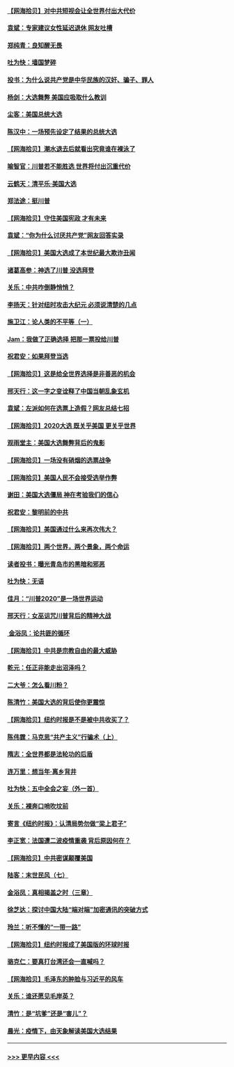 #### [【网海拾贝】对中共短视会让全世界付出大代价](../pages/nsc993/n12546043.md?t=11131802) 
#### [袁斌：专家建议女性延迟退休 网友吐槽](../pages/nsc993/n12545424.md?t=11131802) 
#### [郑纯青：良知醒无畏](../pages/nsc993/n12545394.md?t=11131802) 
#### [吐为快：墙国梦碎](../pages/nsc993/n12545309.md?t=11131802) 
#### [投书：为什么说共产党是中华民族的汉奸、骗子、罪人](../pages/nsc993/n12545089.md?t=11131802) 
#### [杨剑：大选舞弊 美国应吸取什么教训](../pages/nsc993/n12543937.md?t=11131802) 
#### [尘客：美国总统大选](../pages/nsc993/n12543828.md?t=11131802) 
#### [陈汉中：一场预先设定了结果的总统大选](../pages/nsc993/n12543564.md?t=11131802) 
#### [【网海拾贝】潮水退去后就看出究竟谁在裸泳了](../pages/nsc993/n12543321.md?t=11131802) 
#### [喻智官：川普若不能胜选 世界将付出沉重代价](../pages/nsc993/n12541352.md?t=11131802) 
#### [云鹤天：清平乐‧美国大选](../pages/nsc993/n12540916.md?t=11131802) 
#### [郑法途：挺川普](../pages/nsc993/n12540898.md?t=11131802) 
#### [【网海拾贝】守住美国宪政 才有未来](../pages/nsc993/n12540423.md?t=11131802) 
#### [袁斌：“你为什么讨厌共产党”网友回答实录](../pages/nsc993/n12540208.md?t=11131802) 
#### [【网海拾贝】美国大选成了本世纪最大欺诈丑闻](../pages/nsc993/n12538029.md?t=11131802) 
#### [诸葛高参：神选了川普 没选拜登](../pages/nsc993/n12537664.md?t=11131802) 
#### [关乐：中共咋倒静悄悄？](../pages/nsc993/n12537615.md?t=11131802) 
#### [李扬天：针对纽时攻击大纪元 必须说清楚的几点](../pages/nsc993/n12536001.md?t=11131802) 
#### [施卫江：论人类的不平等（一）](../pages/nsc993/n12535700.md?t=11131802) 
#### [Jam：我做了正确选择 把那一票投给川普](../pages/nsc993/n12535743.md?t=11131802) 
#### [祝君安：如果拜登当选](../pages/nsc993/n12535726.md?t=11131802) 
#### [【网海拾贝】这是给全世界选择是非善恶的机会](../pages/nsc993/n12535061.md?t=11131802) 
#### [邢天行：这一字之变诠释了中国当朝乱象玄机](../pages/nsc993/n12533446.md?t=11131802) 
#### [袁斌：左派如何在选票上造假？网友总结七招](../pages/nsc993/n12533180.md?t=11131802) 
#### [【网海拾贝】2020大选 既关乎美国 更关乎世界](../pages/nsc993/n12533161.md?t=11131802) 
#### [观雨堂主：美国大选舞弊背后的鬼影](../pages/nsc993/n12533153.md?t=11131802) 
#### [【网海拾贝】一场没有硝烟的选票战争](../pages/nsc993/n12531883.md?t=11131802) 
#### [【网海拾贝】美国人民不会接受选举作弊](../pages/nsc993/n12528850.md?t=11131802) 
#### [谢田：美国大选僵局 神在考验我们的信心](../pages/nsc993/n12527932.md?t=11131802) 
#### [祝君安：黎明前的中共](../pages/nsc993/n12524071.md?t=11131802) 
#### [【网海拾贝】美国通过什么来再次伟大？](../pages/nsc993/n12523844.md?t=11131802) 
#### [【网海拾贝】两个世界，两个景象，两个命运](../pages/nsc993/n12521419.md?t=11131802) 
#### [读者投书：曝光青岛市的黑暗和邪恶](../pages/nsc993/n12520988.md?t=11131802) 
#### [吐为快：无语](../pages/nsc993/n12518588.md?t=11131802) 
#### [佳月：“川普2020”是一场世界运动](../pages/nsc993/n12518581.md?t=11131802) 
#### [邢天行：女巫诅咒川普背后的精神大战](../pages/nsc993/n12517257.md?t=11131802) 
#### [ 金浴凤：论共匪的循环](../pages/nsc993/n12517133.md?t=11131802) 
#### [【网海拾贝】中共是宗教自由的最大威胁](../pages/nsc993/n12516879.md?t=11131802) 
#### [乾元：任正非能走出沼泽吗？](../pages/nsc993/n12515831.md?t=11131802) 
#### [二大爷：怎么看川粉？](../pages/nsc993/n12515820.md?t=11131802) 
#### [陈清竹：美国大选的背后使你更震惊](../pages/nsc993/n12515589.md?t=11131802) 
#### [【网海拾贝】纽约时报是不是被中共收买了？](../pages/nsc993/n12515122.md?t=11131802) 
#### [陈伟霆：马克思“共产主义”行骗术（上）](../pages/nsc993/n12510217.md?t=11131802) 
#### [隋志：全世界都是法轮功的后盾](../pages/nsc993/n12510636.md?t=11131802) 
#### [连万里：想当年‧离乡背井](../pages/nsc993/n12510623.md?t=11131802) 
#### [吐为快：五中全会之妄（外一首）](../pages/nsc993/n12510470.md?t=11131802) 
#### [关乐：裸奔口哨吹坟前](../pages/nsc993/n12510403.md?t=11131802) 
#### [寄言《纽约时报》：认清局势勿做“梁上君子”](../pages/nsc993/n12510042.md?t=11131802) 
#### [李正宽：法国遭二波疫情重袭 背后原因何在？](../pages/nsc993/n12509971.md?t=11131802) 
#### [【网海拾贝】中共密谋颠覆美国](../pages/nsc993/n12509816.md?t=11131802) 
#### [陆客：末世民风（七）](../pages/nsc993/n12507822.md?t=11131802) 
#### [金浴凤：真相揭盖之时（三章）](../pages/nsc993/n12507804.md?t=11131802) 
#### [徐芝达：探讨中国大陆“端对端”加密通讯的突破方式](../pages/nsc993/n12507682.md?t=11131802) 
#### [玲兰：听不懂的“一带一路”](../pages/nsc993/n12507669.md?t=11131802) 
#### [【网海拾贝】纽约时报成了美国版的环球时报](../pages/nsc993/n12507053.md?t=11131802) 
#### [骆克仁：要真打台湾还会一直喊吗？](../pages/nsc993/n12506843.md?t=11131802) 
#### [【网海拾贝】毛泽东的肿脸与习近平的风车](../pages/nsc993/n12504537.md?t=11131802) 
#### [关乐：谁还愿见毛岸英？](../pages/nsc993/n12503866.md?t=11131802) 
#### [清竹：是“坑爹”还是“害儿”？](../pages/nsc993/n12503034.md?t=11131802) 
#### [晨光：疫情下，由天象解读美国大选结果](../pages/nsc993/n12502536.md?t=11131802) 

----
#### [ >>> 更早内容 <<< ](../indexes/nsc993-earlier.md)
